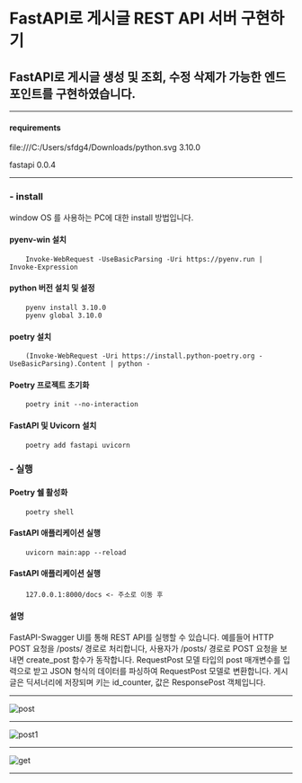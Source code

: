    # FastAPI로 게시글 REST API 서버 구현하기 #

## FastAPI로 게시글 생성 및 조회, 수정 삭제가 가능한 엔드포인트를 구현하였습니다. ##

***
#### requirements ####
file:///C:/Users/sfdg4/Downloads/python.svg 3.10.0

fastapi 0.0.4
***
 
### - install ###
window OS 를 사용하는 PC에 대한 install 방법입니다.

#### pyenv-win 설치 ####
```
    Invoke-WebRequest -UseBasicParsing -Uri https://pyenv.run | Invoke-Expression
```

#### python 버전 설치 및 설정 ####
```
    pyenv install 3.10.0
    pyenv global 3.10.0
```

#### poetry 설치 ####
```
    (Invoke-WebRequest -Uri https://install.python-poetry.org -UseBasicParsing).Content | python -
```

#### Poetry 프로젝트 초기화 ####
```
    poetry init --no-interaction
```

#### FastAPI 및 Uvicorn 설치 ####
```
    poetry add fastapi uvicorn
```

### - 실행 ###

#### Poetry 쉘 활성화 ####
```
    poetry shell
```

####  FastAPI 애플리케이션 실행 ####
```
    uvicorn main:app --reload
```

####  FastAPI 애플리케이션 실행 ####
```
    127.0.0.1:8000/docs <- 주소로 이동 후 
```

#### 설명 ####
FastAPI-Swagger UI를 통해 REST API를 실행할 수 있습니다.
예를들어 HTTP POST 요청을 /posts/ 경로로 처리합니다,
사용자가 /posts/ 경로로 POST 요청을 보내면 create_post 함수가 동작합니다.
RequestPost 모델 타입의 post 매개변수를 입력으로 받고
JSON 형식의 데이터를 파싱하여 RequestPost 모델로 변환합니다.
게시글은 딕셔너리에 저장되며 키는 id_counter, 값은 ResponsePost 객체입니다.


* * *
![post](https://github.com/f-lab-edu/fastapi-restapi/assets/74363678/44da76a1-a408-4b1c-ba89-eddd8bfeedd7)
* * *
![post1](https://github.com/f-lab-edu/fastapi-restapi/assets/74363678/148503ac-7656-45c1-979a-78f991f219aa)
* * *
![get](https://github.com/f-lab-edu/fastapi-restapi/assets/74363678/4d4a21f4-ba52-4e31-aec7-aacd14149b40)
* * *
